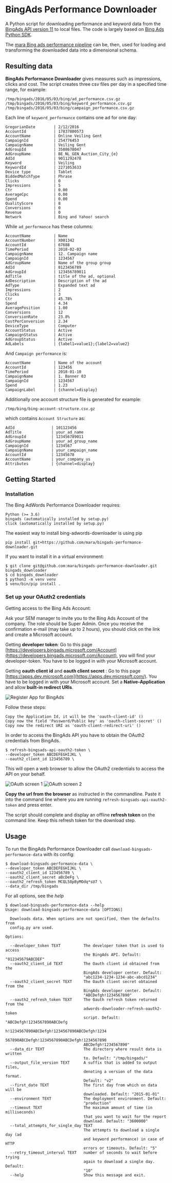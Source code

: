 # BingAds Performance Downloader

A Python script for downloading performance and keyword data from the [BingAds API version 11](https://msdn.microsoft.com/en-us/library/bing-ads-overview(v=msads.100).aspx) to local files. The code is largely based on [Bing Ads Python SDK](https://github.com/BingAds/BingAds-Python-SDK).

The [mara Bing ads performance pipeline](https://github.com/mara/bing-ads-performance-pipeline) can be, then, used for loading and transforming the downloaded data into a dimensional schema.

## Resulting data

**BingAds Performance Downloader** gives measures such as impressions, clicks and cost. The script creates three csv files per day in a specified time range, for example:

    /tmp/bingads/2016/05/03/bing/ad_performance.csv.gz
    /tmp/bingads/2016/05/03/bing/keyword_performance.csv.gz
    /tmp/bingads/2016/05/03/bing/campaign_performance.csv.gz

 Each line of `keyword_performance` contains one ad for one day:

    GregorianDate        | 2/12/2016
    AccountId            | 17837800573
    AccountName          | Online Veiling Gent
    CampaignId           | 254776453
    CampaignName         | Veiling Gent
    AdGroupId            | 3508678047
    AdGroupName          | BE_NL_GEN_Auction_City_{e}
    AdId                 | 9011292478
    Keyword              | Veiling
    KeywordId            | 2271053633
    Device type          | Tablet
    BiddedMatchType      | Phrase
    Clicks               | 0
    Impressions          | 5
    Ctr                  | 0.00
    AverageCpc           | 0.00
    Spend                | 0.00
    QualityScore         | 8
    Conversions          | 0
    Revenue              | 0
    Network              | Bing and Yahoo! search

While `ad_performance` has these columns:

    AccountName          | Name
    AccountNumber        | X001342
    AccountId            | 67688
    TimePeriod           | 2018-02-03
    CampaignName         | 12. Campaign name
    CampaignId           | 1234567
    AdGroupName          | Name of the group group
    AdId                 | 8123456789
    AdGroupId            | 123456789011
    AdTitle              | title of the ad, optional
    AdDescription        | Description of the ad
    AdType               | Expanded text ad
    Impressions          | 2
    Clicks               | 3
    Ctr                  | 45.78%
    Spend                | 4.34
    AveragePosition      | 1.00
    Conversions          | 12
    ConversionRate       | 23.8%
    CostPerConversion    | 2.34
    DeviceType           | Computer
    AccountStatus        | Active
    CampaignStatus       | Active
    AdGroupStatus        | Active
    AdLabels             | {label1=value1};{label2=value2}

And `Campaign performance` is:

    AccountName          | Name of the account
    AccountId            | 123456
    TimePeriod           | 2018-01-10
    CampaignName         | 1. Banner 03
    CampaignId           | 1234567
    Spend                | 1.23
    CampaignLabel        | {channel=display}

Additionally one account structure file is generated for example:

    /tmp/bing/bing-account-structure.csv.gz

which contains `Account Structure` as:

    AdId                | 101123456
    AdTitle             | your_ad_name
    AdGroupId           | 123456789011
    AdGroupName         | your_ad_group_name
    CampaignId          | 1234567
    CampaignName        | your_campaign_name
    AccountId           | 12345678
    AccountName         | your_company_us
    Attributes          | {channel=display}

## Getting Started

### Installation

 The Bing AdWords Performance Downloader requires:

    Python (>= 3.6)
    bingads (automatically installed by setup.py)
    click (automatically installed by setup.py)

The easiest way to install bing-adwords-downloader is using pip

    pip install git+https://github.com/mara/bingads-performance-downloader.git

If you want to install it in a virtual environment:

    $ git clone git@github.com:mara/bingads-performance-downloader.git bingads_downloader
    $ cd bingads_downloader
    $ python3 -m venv venv
    $ venv/bin/pip install .

### Set up your OAuth2 credentials

Getting access to the Bing Ads Account:

Ask your SEM manager to invite you to the Bing Ads Account of the company. The role should be Super Admin. Once you receive the confirmation e-mail
(may take up to 2 hours), you should click on the link and create a Microsoft account.

Getting **developer token**:
Go to this page [https://developers.bingads.microsoft.com/Account](https://developers.bingads.microsoft.com/Account), you will find your developer-token. You have to be logged in with your Microsoft account.

Getting **oauth client id** and **oauth client secret** :
Go to this page [https://apps.dev.microsoft.com](https://apps.dev.microsoft.com/). You have to be logged in with your Microsoft account. Set a **Native-Application** and allow **built-in redirect URIs**.

![Register App for BingAds](docs/Register-App-for-BingAds.png)

Follow these steps:

    Copy the Application Id, it will be the 'oauth-client-id' ()
    Copy now the field 'Password/Public key' as 'oauth-client-secret' ()
    Copy now the redirect URI as 'oauth-client-redirect-uri' ()

In order to access the BingAds API you have to obtain the OAuth2 credentials from BingAds.

    $ refresh-bingsads-api-oauth2-token \
    --developer_token ABCDEFEGHIJKL \
    --oauth2_client_id 123456789 \

This will open a web browser to allow the OAuth2 credentials to access the API on your behalf.

![OAuth screen 1](docs/oauth1.png)
![OAuth screen 2](docs/oauth2.png)

**Copy the url from the browser** as instructed in the commandline. Paste it into the command line where you are running
`refresh-bingsads-api-oauth2-token` and press enter.

The script should complete and display an offline **refresh token** on the command line. Keep this refresh token for the download step.

## Usage

To run the BingAds Performance Downloader call `download-bingsads-performance-data` with its config:

    $ download-bingsads-performance-data \
    --developer_token ABCDEFEGHIJKL \
    --oauth2_client_id 123456789 \
    --oauth2_client_secret aBcDeFg \
    --oauth2_refresh_token MCQL58pByMOdq*sU7 \
    --data_dir /tmp/bingads

For all options, see the _help_

    $ download-bingsads-performance-data --help
    Usage: download-bingsads-performance-data [OPTIONS]

      Downloads data. When options are not specified, then the defaults from
      config.py are used.

    Options:

      --developer_token TEXT          The developer token that is used to access
                                      the BingAds API. Default: "012345679ABCDEF"
      --oauth2_client_id TEXT         The Oauth client id obtained from the
                                      BingAds developer center. Default:
                                      "abc1234-1234-1234-abc-abcd1234"
      --oauth2_client_secret TEXT     The Oauth client secret obtained from the
                                      BingAds developer center. Default:
                                      "ABCDefgh!1234567890"
      --oauth2_refresh_token TEXT     The Oauth refresh token returned from the
                                      adwords-downloader-refresh-oauth2-token
                                      script. Default: "ABCDefgh!1234567890ABCDefg
                                      h!1234567890ABCDefgh!1234567890ABCDefgh!1234
                                      567890ABCDefgh!1234567890ABCDefgh!1234567890
                                      ABCDefgh!1234567890"
      --data_dir TEXT                 The directory where result data is written
                                      to. Default: "/tmp/bingads/"
      --output_file_version TEXT      A suffix that is added to output files,
                                      denoting a version of the data format.
                                      Default: "v2"
      --first_date TEXT               The first day from which on data will be
                                      downloaded. Default: "2015-01-01"
      --environment TEXT              The deployment environment. Default:
                                      "production"
      --timeout TEXT                  The maximum amount of time (in milliseconds)
                                      that you want to wait for the report
                                      download. Default: "3600000"
      --total_attempts_for_single_day TEXT
                                      The attempts to download a single day (ad
                                      and keyword performance) in case of HTTP
                                      errors or timeouts. Default: "5"
      --retry_timeout_interval TEXT   number of seconds to wait before trying
                                      again to download a single day. Default:
                                      "10"
      --help                          Show this message and exit.
